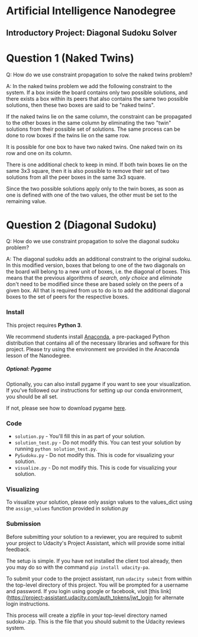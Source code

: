 # Artificial Intelligence Nanodegree
## Introductory Project: Diagonal Sudoku Solver

# Question 1 (Naked Twins)
Q: How do we use constraint propagation to solve the naked twins problem?

A: In the naked twins problem we add the following constraint to the system. If a box inside the board contains only two possible solutions, and there exists a box within its peers that also contains the same two possible solutions, then these two boxes are said to be "naked twins".

If the naked twins lie on the same column, the constraint can be propagated to the other boxes in the same column by eliminating the two "twin" solutions from their possible set of solutions. The same process can be done to row boxes if the twins lie on the same row.

It is possible for one box to have two naked twins. One naked twin on its row and one on its column.

There is one additional check to keep in mind. If both twin boxes lie on the same 3x3 square, then it is also possible to remove their set of two solutions from all the peer boxes in the same 3x3 square.

Since the two possible solutions apply only to the twin boxes, as soon as one is defined with one of the two values, the other must be set to the remaining value.

# Question 2 (Diagonal Sudoku)
Q: How do we use constraint propagation to solve the diagonal sudoku problem?

A: The diagonal sudoku adds an additional constraint to the original sudoku. In this modified version, boxes that belong to one of the two diagonals on the board will belong to a new unit of boxes, i.e. the diagonal of boxes. This means that the previous algorithms of *search*, *only choice* and *eliminate* don't need to be modified since these are based solely on the peers of a given box. All that is required from us to do is to add the additional diagonal boxes to the set of peers for the respective boxes.

### Install

This project requires **Python 3**.

We recommend students install [Anaconda](https://www.continuum.io/downloads), a pre-packaged Python distribution that contains all of the necessary libraries and software for this project.
Please try using the environment we provided in the Anaconda lesson of the Nanodegree.

##### Optional: Pygame

Optionally, you can also install pygame if you want to see your visualization. If you've followed our instructions for setting up our conda environment, you should be all set.

If not, please see how to download pygame [here](http://www.pygame.org/download.shtml).

### Code

* `solution.py` - You'll fill this in as part of your solution.
* `solution_test.py` - Do not modify this. You can test your solution by running `python solution_test.py`.
* `PySudoku.py` - Do not modify this. This is code for visualizing your solution.
* `visualize.py` - Do not modify this. This is code for visualizing your solution.

### Visualizing

To visualize your solution, please only assign values to the values_dict using the ```assign_values``` function provided in solution.py

### Submission
Before submitting your solution to a reviewer, you are required to submit your project to Udacity's Project Assistant, which will provide some initial feedback.  

The setup is simple.  If you have not installed the client tool already, then you may do so with the command `pip install udacity-pa`.  

To submit your code to the project assistant, run `udacity submit` from within the top-level directory of this project.  You will be prompted for a username and password.  If you login using google or facebook, visit [this link](https://project-assistant.udacity.com/auth_tokens/jwt_login for alternate login instructions.

This process will create a zipfile in your top-level directory named sudoku-<id>.zip.  This is the file that you should submit to the Udacity reviews system.
